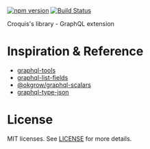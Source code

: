 [![npm version](https://badge.fury.io/js/%40croquiscom%2Fcrary-graphql.svg)](https://badge.fury.io/js/%40croquiscom%2Fcrary-graphql)
[![Build Status](https://travis-ci.org/croquiscom/Crary-Node.svg?branch=master)](https://travis-ci.org/croquiscom/Crary-Node)

Croquis's library - GraphQL extension

# Inspiration & Reference

* [graphql-tools](https://github.com/apollographql/graphql-tools)
* [graphql-list-fields](https://github.com/jakepusateri/graphql-list-fields)
* [@okgrow/graphql-scalars](https://github.com/okgrow/graphql-scalars)
* [graphql-type-json](https://github.com/taion/graphql-type-json)

# License

MIT licenses. See [LICENSE](https://github.com/croquiscom/graphql-scalar-types/blob/master/LICENSE) for more details.
